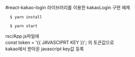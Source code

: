 #react-kakao-login 라이브러리를 이용한 kakaoLogin 구현 예제

```shell
  $ yarn install
  
  $ yarn start
```

rsc/App.js파일에 <br /> 
const token = '{{ JAVASCIPRT KEY }}'; 의 토큰값으로 <br />
kakao에서 받아온 javascript key값 등록 

